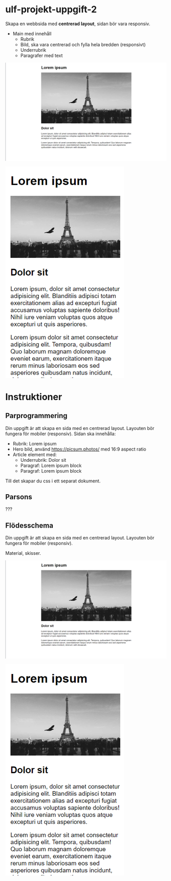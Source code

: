 # ulf-projekt-uppgift-2

Skapa en webbsida med **centrerad layout**, sidan bör vara responsiv.

* Main med innehåll
    * Rubrik
    * Bild, ska vara centrerad och fylla hela bredden (responsivt)
    * Underrubrik
    * Paragrafer med text

![Vad du ska skapa](assets/center.png)

![Vad du ska skapa](assets/center-small.png)

# Instruktioner

## Parprogrammering

Din uppgift är att skapa en sida med en centrerad layout. Layouten bör fungera för mobiler (responsiv).
Sidan ska innehålla:

* Rubrik: Lorem ipsum
* Hero bild, använd https://picsum.photos/ med 16:9 aspect ratio
* Article element med:
   * Underrubrik: Dolor sit
   * Paragraf: Lorem ipsum block
   * Paragraf: Lorem ipsum block
   
Till det skapar du css i ett separat dokument.

## Parsons

???

## Flödesschema

Din uppgift är att skapa en sida med en centrerad layout. Layouten bör fungera för mobiler (responsiv).

Material, skisser.

![Vad du ska skapa](assets/center.png)

![Vad du ska skapa](assets/center-small.png)
